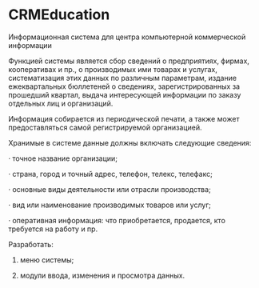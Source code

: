 # CRMEducation
Информационная система для центра компьютерной коммерческой информации

Функцией системы является сбор сведений о предприятиях, фирмах, кооперативах и пр., о производимых ими товарах и услугах, систематизация этих данных по различным параметрам, издание ежеквартальных бюллетеней о сведениях, зарегистрированных за прошедший квартал, выдача интересующей информации по заказу отдельных лиц и организаций.

Информация собирается из периодической печати, а также может предоставляться самой регистрируемой организацией.

Хранимые в системе данные должны включать следующие сведения:

· точное название организации;

· страна, город и точный адрес, телефон, телекс, телефакс;

· основные виды деятельности или отрасли производства;

· вид или наименование производимых товаров или услуг;

· оперативная информация: что приобретается, продается, кто требуется на работу и пр.

Разработать:

1) меню системы;

2) модули ввода, изменения и просмотра данных.
